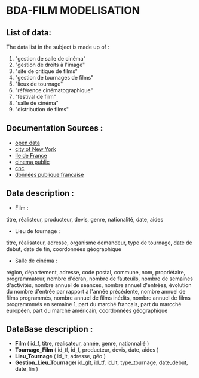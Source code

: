 # BDA-FILM MODELISATION


## List of data:
	
The data list in the subject is made up of :

1.   "gestion de salle de cinéma"
2.   "gestion de droits à l'image"
3.   "site de critique de films"
4.   "gestion de tournages de films"
5.   "lieux de tournage"
6.   "référence cinématographique"
7.   "festival de film"
8.   "salle de cinéma"
9.   "distribution de films"

## Documentation Sources :

 * [open data](https://opendata.paris.fr/explore/dataset/tournagesdefilmsparis2011/information/)
 * [city of New York](https://data.cityofnewyork.us/browse?Dataset-Information_Agency=Office+of+Film%2C+Theatre%2C+and+Broadcasting+%28FILM%29)
 * [Ile de France](https://data.iledefrance.fr/explore/dataset/les_salles_de_cinemas_en_ile-de-france/information/)
 * [cinema public](https://cinema-public.opendatasoft.com/explore/)
 * [cnc](https://www.cnc.fr/professionnels/etudes-et-rapports/statistiques/opendata)
 * [données publique francaise](https://www.data.gouv.fr/fr/organizations/centre-national-du-cinema-et-de-l-image-animee/)


## Data description :

* Film :

titre, réalisteur, producteur, devis, genre, nationalité, date, aides

* Lieu de tournage :

titre, réalisateur, adresse, organisme demandeur, type de tournage, date de début, date de fin, coordonnées géographique

* Salle de cinéma :

région, département, adresse, code postal, commune, nom, propriétaire, programmateur,  nombre d'écran, nombre de fauteuils, nombre de semaines d'activités, nombre annuel de séances, nombre annuel d'entrées, évolution du nombre d'entrée par rapport à l'année précédente,  nombre annuel de films programmés, nombre annuel de films inédits, nombre annuel de films programmmés en semaine 1, part du marché francais, part du marcché européen, part du marché américain, coordonnées géographique 


## DataBase description :

* **Film** ( id_f, titre, realisateur, année, genre, nationnalié )
* **Tournage_Film** ( id_tf, id_f, producteur, devis, date, aides )
* **Lieu_Tournage** ( id_lt, adresse, géo )
* **Gestion_Lieu_Tournage**( id_glt, id_tf, id_lt, type_tournage, date_debut, date_fin )